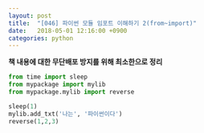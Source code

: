 ```yaml
---
layout: post
title:  "[046] 파이썬 모듈 임포트 이해하기 2(from~import)"
date:   2018-05-01 12:16:00 +0900
categories: python
---
```


**책 내용에 대한 무단배포 방지를 위해 최소한으로 정리**

```python
from time import sleep
from mypackage import mylib
from mypackage.mylib import reverse

sleep(1)
mylib.add_txt('나는', '파이썬이다')
reverse(1,2,3)
```
